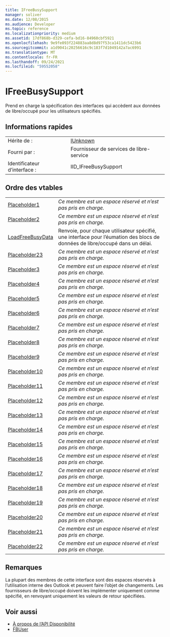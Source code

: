 ```yaml
---
title: IFreeBusySupport
manager: soliver
ms.date: 12/08/2015
ms.audience: Developer
ms.topic: reference
ms.localizationpriority: medium
ms.assetid: 17df868b-d329-cefa-bd16-84960cbf5921
ms.openlocfilehash: 9e9fe093f224883aa8d8d97f53ca1411dc5423b6
ms.sourcegitcommit: a1d9041c20256616c9c183f7d1049142a7ac6991
ms.translationtype: MT
ms.contentlocale: fr-FR
ms.lasthandoff: 09/24/2021
ms.locfileid: "59552058"
---
```

# <a name="ifreebusysupport"></a>IFreeBusySupport

Prend en charge la spécification des interfaces qui accèdent aux données de libre/occupé pour les utilisateurs spécifiés. 
  
## <a name="quick-info"></a>Informations rapides

|||
|:-----|:-----|
|Hérite de :  <br/> |[IUnknown](https://msdn.microsoft.com/library/33f1d79a-33fc-4ce5-a372-e08bda378332%28Office.15%29.aspx) <br/> |
|Fourni par :  <br/> |Fournisseur de services de libre-service  <br/> |
|Identificateur d’interface :  <br/> |IID_IFreeBusySupport  <br/> |
   
## <a name="vtable-order"></a>Ordre des vtables

|||
|:-----|:-----|
|[Placeholder1](ifreebusysupport-placeholder1.md) <br/> | *Ce membre est un espace réservé et n’est pas pris en charge.*  <br/> |
|[Placeholder2](ifreebusysupport-placeholder2.md) <br/> | *Ce membre est un espace réservé et n’est pas pris en charge.*  <br/> |
|[LoadFreeBusyData](ifreebusysupport-loadfreebusydata.md) <br/> |Renvoie, pour chaque utilisateur spécifié, une interface pour l’éumation des blocs de données de libre/occupé dans un délai.  <br/> |
|[Placeholder23](ifreebusysupport-placeholder23.md) <br/> | *Ce membre est un espace réservé et n’est pas pris en charge.*  <br/> |
|[Placeholder3](ifreebusysupport-placeholder3.md) <br/> | *Ce membre est un espace réservé et n’est pas pris en charge.*  <br/> |
|[Placeholder4](ifreebusysupport-placeholder4.md) <br/> | *Ce membre est un espace réservé et n’est pas pris en charge.*  <br/> |
|[Placeholder5](ifreebusysupport-placeholder5.md) <br/> | *Ce membre est un espace réservé et n’est pas pris en charge.*  <br/> |
|[Placeholder6](ifreebusysupport-placeholder6.md) <br/> | *Ce membre est un espace réservé et n’est pas pris en charge.*  <br/> |
|[Placeholder7](ifreebusysupport-placeholder7.md) <br/> | *Ce membre est un espace réservé et n’est pas pris en charge.*  <br/> |
|[Placeholder8](ifreebusysupport-placeholder8.md) <br/> | *Ce membre est un espace réservé et n’est pas pris en charge.*  <br/> |
|[Placeholder9](ifreebusysupport-placeholder9.md) <br/> | *Ce membre est un espace réservé et n’est pas pris en charge.*  <br/> |
|[Placeholder10](ifreebusysupport-placeholder10.md) <br/> | *Ce membre est un espace réservé et n’est pas pris en charge.*  <br/> |
|[Placeholder11](ifreebusysupport-placeholder11.md) <br/> | *Ce membre est un espace réservé et n’est pas pris en charge.*  <br/> |
|[Placeholder12](ifreebusysupport-placeholder12.md) <br/> | *Ce membre est un espace réservé et n’est pas pris en charge.*  <br/> |
|[Placeholder13](ifreebusysupport-placeholder13.md) <br/> | *Ce membre est un espace réservé et n’est pas pris en charge.*  <br/> |
|[Placeholder14](ifreebusysupport-placeholder14.md) <br/> | *Ce membre est un espace réservé et n’est pas pris en charge.*  <br/> |
|[Placeholder15](ifreebusysupport-placeholder15.md) <br/> | *Ce membre est un espace réservé et n’est pas pris en charge.*  <br/> |
|[Placeholder16](ifreebusysupport-placeholder16.md) <br/> | *Ce membre est un espace réservé et n’est pas pris en charge.*  <br/> |
|[Placeholder17](ifreebusysupport-placeholder17.md) <br/> | *Ce membre est un espace réservé et n’est pas pris en charge.*  <br/> |
|[Placeholder18](ifreebusysupport-placeholder18.md) <br/> | *Ce membre est un espace réservé et n’est pas pris en charge.*  <br/> |
|[Placeholder19](ifreebusysupport-placeholder19.md) <br/> | *Ce membre est un espace réservé et n’est pas pris en charge.*  <br/> |
|[Placeholder20](ifreebusysupport-placeholder20.md) <br/> | *Ce membre est un espace réservé et n’est pas pris en charge.*  <br/> |
|[Placeholder21](ifreebusysupport-placeholder21.md) <br/> | *Ce membre est un espace réservé et n’est pas pris en charge.*  <br/> |
|[Placeholder22](ifreebusysupport-placeholder22.md) <br/> | *Ce membre est un espace réservé et n’est pas pris en charge.*  <br/> |
   
## <a name="remarks"></a>Remarques

La plupart des membres de cette interface sont des espaces réservés à l’utilisation interne des Outlook et peuvent faire l’objet de changements. Les fournisseurs de libre/occupé doivent les implémenter uniquement comme spécifié, en renvoyant uniquement les valeurs de retour spécifiées.
  
## <a name="see-also"></a>Voir aussi

- [À propos de l’API Disponibilité](about-the-free-busy-api.md)
- [FBUser](fbuser.md)

